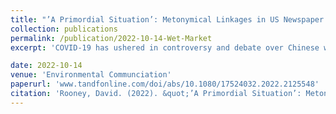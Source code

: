 ```yaml
---
title: "’A Primordial Situation’: Metonymical Linkages in US Newspaper Coverage of Wet Markets"
collection: publications
permalink: /publication/2022-10-14-Wet-Market
excerpt: 'COVID-19 has ushered in controversy and debate over Chinese wet markets, including calls for their immediate shutdown by major politicians and international figures. Despite their politicization, there is considerable confusion on what wet markets are and their relation to wildlife, sale of exotic animals and/or disease risk. This study examines US newspaper coverage of wet markets in the spring of 2020, finding that articles portrayed wet markets as metonyms for broader shifts in human–animal relations. In place of examining specific behaviors that threatened public health, coverage tended to emphasize the strangeness of meats and slaughter to a Western audience familiar with a broad gap between meat and animals, repeating tropes of Chinese dog or cat-eating. As a result, discomfort at wet market descriptions is easily translated into racial animus, associating inappropriate human–animal contact with cultural pathology and marking factory farming as a litmus test of a developed distance from nature.'

date: 2022-10-14
venue: 'Environmental Communciation'
paperurl: 'www.tandfonline.com/doi/abs/10.1080/17524032.2022.2125548'
citation: 'Rooney, David. (2022). &quot;’A Primordial Situation’: Metonymical Linkages in US Newspaper Coverage of Wet Markets.&quot; <i>Environmental Communication</i>. 16(6).'
---
```


